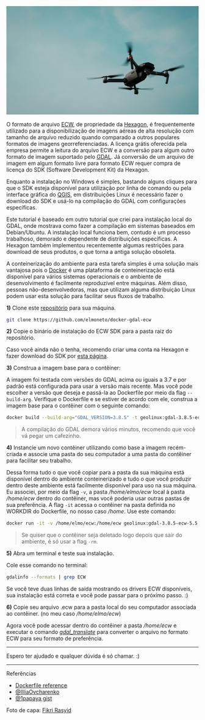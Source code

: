  ![Fotografia em cores de um drone sobreveando em meio a um céu sem nuvens](/img/header.jpg)
 
 
 O formato de arquivo [ECW](https://en.wikipedia.org/wiki/ECW_(file_format)hexagon ), de propriedade da [Hexagon](https://hexagon.com/), é frequentemente utilizado para a disponibilização de imagens aéreas de alta resolução com tamanho de arquivo reduzido quando comparado a outros populares formatos de imagens georreferenciadas. A licença grátis oferecida pela empresa permite a leitura do arquivo ECW e a conversão para algum outro formato de imagem suportado pelo [GDAL](https://gdal.org/). Já conversão de um arquivo de imagem em algum formato livre para formato ECW requer compra de licença do SDK (Software Development Kit) da Hexagon.

 Enquanto a instalação no Windows é simples, bastando alguns cliques para que o SDK esteja disponível para utilização por linha de comando ou pela interface gráfica do [QGIS](https://www.qgis.org/), em distribuições Linux é necessário fazer o download do SDK e usá-lo na compilação do GDAL com configurações específicas.


Este tutorial é baseado em outro tutorial que criei para instalação local do GDAL, onde mostrava como fazer a compilação em sistemas baseados em Debian/Ubuntu. A instalação local funciona bem, contudo é um processo trabalhoso, demorado e dependente de distribuições específicas. A Hexagon também implementou recentemente algumas restrições para download de seus produtos, o que torna a antiga solução obsoleta.


A conteinerização do ambiente para esta tarefa simples é uma solução mais vantajosa pois o [Docker](https://www.docker.com/) é uma plataforma de conteinerização está disponível para vários sistemas operacionais e o ambiente de desenvolvimento é facilmente reproduzível entre máquinas. Além disso, pessoas não-desenvolvedoras, mas que utilizam alguma distribuição Linux podem usar esta solução para facilitar seus fluxos de trabalho.

**1)** Clone este [repositório](https://github.com/elmoneto/docker-gdal-ecw) para sua máquina.

~~~bash
git clone https://github.com/elmoneto/docker-gdal-ecw
~~~


**2)** Copie o binário de instalação do ECW SDK para a pasta raiz do repositório.

Caso você ainda não o tenha, recomendo criar uma conta na Hexagon e fazer download do SDK por [esta página](https://supportsi.hexagon.com/s/article/ERDAS-ECW-JP2-SDK-Read-Only-Redistributable-download).

**3)** Construa a imagem base para o contêiner:

A imagem foi testada com versões do GDAL acima ou iguais a 3.7 e por padrão está configurada para usar a versão mais recente. Mas você pode escolher a versão que deseja e passá-la ao Dockerfile por meio da flag ```--build-arg```. Verifique o Dockerfile e se estiver de acordo com ele, construa a imagem base para o contêiner com o seguinte comando:

~~~sh
docker build --build-arg="GDAL_VERSION=3.8.5" -t geolinux:gdal-3.8.5-ecw-5.5.0 .
~~~

> A compilação do GDAL demora vários minutos, recomendo que você vá pegar um cafezinho.

**4)** Instancie um novo contêiner utilizando como base a imagem recém-criada e associe uma pasta do seu computador a uma pasta do contêiner para facilitar seu trabalho.

Dessa forma tudo o que você copiar para a pasta da sua máquina está disponível dentro do ambiente conteinerizado e tudo o que você produzir dentro deste ambiente está facilmente disponível para uso na sua máquina. Eu associei, por meio da flag ```-v```, a pasta */home/elmo/ecw* local à pasta */home/ecw* dentro do contêiner, mas você poderia usar outras pastas de sua preferência. A flag ```-it``` acessa o contêiner na pasta definida no WORKDIR do Dockerfile, no nosso caso */home*. Use este comando:

~~~sh
docker run -it -v /home/elmo/ecw:/home/ecw geolinux:gdal-3.8.5-ecw-5.5.0
~~~

> Se quiser que o contêiner seja deletado logo depois que sair do ambiente, é só usar a flag ```-rm```.

**5)** Abra um terminal e teste sua instalação.

Cole esse comando no terminal:

~~~~bash
gdalinfo --formats | grep ECW
~~~~

Se você teve duas linhas de saída mostrando os drivers ECW disponíveis, sua instalação está correta e você pode passar para o próximo passo. :)

**6)** Copie seu arquivo .ecw para a pasta local do seu computador associada ao contêiner. (no meu caso */home/elmo/ecw*)

Agora você pode acessar dentro do contêiner a pasta */home/ecw* e executar o comando [*gdal_translate*](https://gdal.org/programs/gdal_translate.html) para converter o arquivo no formato ECW para seu formato de preferência.

---

Espero ter ajudado e qualquer dúvida é só chamar. :)

---

Referências

- [Dockerfile reference](https://docs.docker.com/engine/reference/builder/)
- [@IlliaOvcharenko](https://github.com/IlliaOvcharenko/gdal-docker)
- [@1papaya gist](https://gist.github.com/1papaya/568c4580b1909071696c1cb119101823)

Foto de capa: [Fikri Rasyid](https://unsplash.com/pt-br/@fikrirasyid)